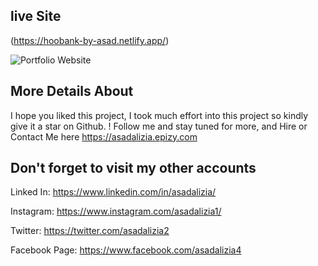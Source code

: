 ## live Site

(https://hoobank-by-asad.netlify.app/)

![Portfolio Website](https://i.ibb.co/WgPMpts/image.png)

## More Details About

I hope you liked this project, I took much effort into this project so kindly give it a star on Github. ! Follow me and stay tuned for more, and Hire or Contact Me here https://asadalizia.epizy.com ⁠

## Don't forget to visit my other accounts

Linked In: https://www.linkedin.com/in/asadalizia/

Instagram: https://www.instagram.com/asadalizia1/

Twitter: https://twitter.com/asadalizia2

Facebook Page: https://www.facebook.com/asadalizia4

